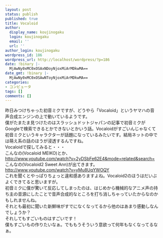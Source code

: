 ```yaml
---
layout: post
status: publish
published: true
title: Vocaloid
author:
  display_name: koujinogaku
  login: koujinogaku
  email: ''
  url: ''
author_login: koujinogaku
wordpress_id: 186
wordpress_url: http://localhost/wordpress/?p=186
date: !binary |-
  MjAwNy0xMC0xOSAxNDoyNjoxMiArMDkwMA==
date_gmt: !binary |-
  MjAwNy0xMC0xOSAwNToyNjoxMiArMDkwMA==
categories:
- コンピュータ
tags: []
comments: []
---
```

<p>昨日みつけちゃった初音ミクですが、どうやら「Vocaloid」というヤマハの音声合成エンジンの上で動いているようです。<br />
僕がたまたま見つけたのはスラッシュドットジャパンの記事で初音ミクがGoogleで検索できるとかできないとかいう話。Vocaloidがすごいんじゃなくて初音ミクというキャラクターが話題になっているみたいです。結局ネットの中では萌え系の話のほうが浸透するんですね。<br />
Vocaloidで探してみると・・・<br />
こんなの(Vocaloid MEIKO)とか、<br />
<a href="http://www.youtube.com/watch?v=2yDSbFe62E4&mode=related&search=" target="_blank">http://www.youtube.com/watch?v=2yDSbFe62E4&mode=related&search=</a><br />
こんなの(Vocaloid2 Sweet Ann)が出てきます。<br />
<a href="http://www.youtube.com/watch?v=yMu8UqYWOQY" target="_blank">http://www.youtube.com/watch?v=yMu8UqYWOQY</a><br />
これを聞くとやっぱりちょっと違和感ありますよね。Vocaloid2のほうはだいぶよくできてると思いますが。<br />
初音ミクに僕が驚いて反応してしまったのは、はじめから機械的なアニメ声の持ち主の音源にしたことで音声合成的なところを打ち消しちゃっていたからなのかもしれませんね。<br />
それとも最初に聞いた新鮮味がすでになくなってるから他のはあまり感動しなんでしょうか？<br />
それしてもすごいものはすごいです！<br />
僕もすごいもの作りたいなぁ。でももうそういう意欲って何年もなくなってるなぁ。</p>

